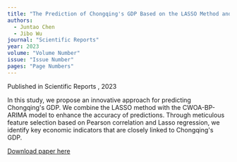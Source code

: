 ```yaml
---
title: "The Prediction of Chongqing's GDP Based on the LASSO Method and Chaotic Whale Group Algorithm - Back Propagation Neural Network - ARIMA Model"
authors:
  - Juntao Chen
  - Jibo Wu
journal: "Scientific Reports"
year: 2023
volume: "Volume Number"
issue: "Issue Number"
pages: "Page Numbers"
---
```

Published in Scientific Reports , 2023

In this study, we propose an innovative approach for predicting Chongqing's GDP. We combine the LASSO method with the CWOA-BP-ARIMA model to enhance the accuracy of predictions. Through meticulous feature selection based on Pearson correlation and Lasso regression, we identify key economic indicators that are closely linked to Chongqing's GDP.

[Download paper here](http://ChenJuntao1.github.io/files/My_paper1.pdf)


